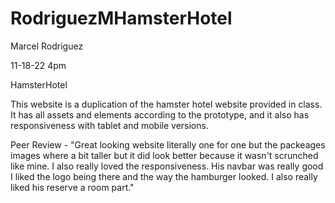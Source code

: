 # RodriguezMHamsterHotel

Marcel Rodriguez 

11-18-22 4pm 

HamsterHotel

This website is a duplication of the hamster hotel website provided in class. It has all assets and elements according to the prototype, and it also has responsiveness with tablet and mobile versions.

Peer Review - "Great looking website literally one for one but the packeages images where a bit taller but it did look better because it wasn't scrunched like mine. I also really loved the responsiveness. His navbar was really good I liked the logo being there and the way the hamburger looked. I also really liked  his reserve a room part."
